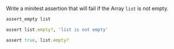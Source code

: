 Write a minitest assertion that will fail if the Array `list` is not empty.

```ruby
assert_empty list
```

```ruby
assert list.empty?, 'list is not empty'
```

```ruby
assert true, list.empty?
```
